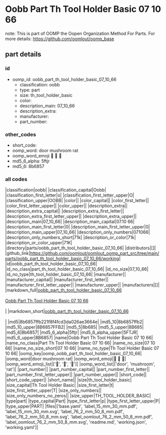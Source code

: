 # Oobb Part Th Tool Holder Basic 07 10 66  

note: This is part of OOMP the Oopen Organization Method For Parts. For more details: https://github.com/oomlout/oomp_base

##  part details





### id
* oomp_id: oobb_part_th_tool_holder_basic_07_10_66
  * classification: oobb
  * type: part
  * size: th_tool_holder_basic
  * color: 
  * description_main: 07_10_66
  * description_extra: 
  * manufacturer: 
  * part_number: 

### other_codes
* short_code: 
* oomp_word: door mushroom rat
* oomp_word_emoji :door: :mushroom: :rat:
* md5_6_alpha: 5ftjr
* md5_6: 8b6857

### all codes 
|classification|oobb|
|classification_capital|Oobb|
|classification_first_letter|o|
|classification_first_letter_upper|O|
|classification_upper|OOBB|
|color||
|color_capital||
|color_first_letter||
|color_first_letter_upper||
|color_upper||
|description_extra||
|description_extra_capital||
|description_extra_first_letter||
|description_extra_first_letter_upper||
|description_extra_upper||
|description_main|07_10_66|
|description_main_capital|07.10 66|
|description_main_first_letter|0|
|description_main_first_letter_upper|0|
|description_main_upper|07_10_66|
|description_only_numbers|071066|
|description_only_numbers_short|71k|
|description_or_color|71k|
|description_or_color_upper|71K|
|directory|parts/oobb_part_th_tool_holder_basic_07_10_66|
|distributors|[]|
|github_link|https://github.com/oomlout/oomlout_oomp_part_src/tree/main/parts/oobb_part_th_tool_holder_basic_07_10_66/working|
|id|oobb_part_th_tool_holder_basic_07_10_66|
|id_no_class|part_th_tool_holder_basic_07_10_66|
|id_no_size|07_10_66|
|id_no_type|th_tool_holder_basic_07_10_66|
|manufacturer||
|manufacturer_capital||
|manufacturer_first_letter||
|manufacturer_first_letter_upper||
|manufacturer_upper||
|manufacturers|[]|
|markdown_full|[oobb_part_th_tool_holder_basic_07_10_66](https://github.com/oomlout/oomlout_oomp_part_src/tree/main/parts/oobb_part_th_tool_holder_basic_07_10_66/working)<br>[](https://github.com/oomlout/oomlout_oomp_part_src/tree/main/parts/oobb_part_th_tool_holder_basic_07_10_66/working)<br>[Oobb Part Th Tool Holder Basic 07 10 66](https://github.com/oomlout/oomlout_oomp_part_src/tree/main/parts/oobb_part_th_tool_holder_basic_07_10_66/working)<br><br>|
|markdown_short|[oobb_part_th_tool_holder_basic_07_10_66](https://github.com/oomlout/oomlout_oomp_part_src/tree/main/parts/oobb_part_th_tool_holder_basic_07_10_66/working)<br><br>|
|md5|8b6857ffb221f8f4fcd3da026ae3664e|
|md5_10|8b6857ffb2|
|md5_10_upper|8B6857FFB2|
|md5_5|8b685|
|md5_5_upper|8B685|
|md5_6|8b6857|
|md5_6_alpha|5ftjr|
|md5_6_alpha_upper|5FTJR|
|md5_6_upper|8B6857|
|name|Oobb Part Th Tool Holder Basic 07 10 66|
|name_no_class|Part Th Tool Holder Basic 07 10 66|
|name_no_size|07 10 66|
|name_no_size_short|07 10 66|
|name_no_type|Th Tool Holder Basic 07 10 66|
|oomp_key|oomp_oobb_part_th_tool_holder_basic_07_10_66|
|oomp_word|door mushroom rat|
|oomp_word_emoji|:door: :mushroom: :rat:|
|oomp_word_emoji_list|[':door:', ':mushroom:', ':rat:']|
|oomp_word_list|['door', 'mushroom', 'rat']|
|part_number||
|part_number_capital||
|part_number_first_letter||
|part_number_first_letter_upper||
|part_number_upper||
|short_code||
|short_code_upper||
|short_name||
|size|th_tool_holder_basic|
|size_capital|Th Tool Holder Basic|
|size_first_letter|t|
|size_first_letter_upper|T|
|size_only_numbers||
|size_only_numbers_no_zeros||
|size_upper|TH_TOOL_HOLDER_BASIC|
|type|part|
|type_capital|Part|
|type_first_letter|p|
|type_first_letter_upper|P|
|type_upper|PART|
|files|['base.yaml', 'label_15_mm_30_mm.pdf', 'label_15_mm_30_mm.svg', 'label_76_2_mm_50_8_mm.pdf', 'label_76_2_mm_50_8_mm.svg', 'label_oomlout_76_2_mm_50_8_mm.pdf', 'label_oomlout_76_2_mm_50_8_mm.svg', 'readme.md', 'working.json', 'working.yaml']|
